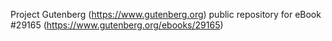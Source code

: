 Project Gutenberg (https://www.gutenberg.org) public repository for eBook #29165 (https://www.gutenberg.org/ebooks/29165)
